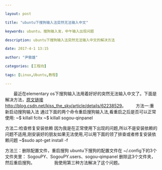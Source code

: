 ```yaml
---

layout: post

title: "ubuntu下搜狗输入法突然无法输入中文"

keywords: ubuntu，搜狗输入发，中午输入出现问题

description: ubuntu下搜狗输入法突然无法输入中文的解决方法

date: 2017-4-1 13:15

author: "尹傲雄"

categories: [工程向]

tags: [Linux,Ubuntu,教程]

---
```

　　最近在elementary os下搜狗输入法用着好好的突然无法输入中文了。下面是解决方法，[原文链接http://blog.csdn.net/kiss_the_sky/article/details/62238529](http://blog.csdn.net/kiss_the_sky/article/details/62238529)。
　　方法一:重新启动搜狗输入法
通过下面的两个命令重启搜狗输入法,看重启之后是否可以正常使用:
~$ killall fcitx
~$ killall sogou-qinpanel

方法二:检查修复安装依赖
因为我是在正常使用下出现的问题,所以不是安装依赖的问题不适用,刚安装好的朋友如果无法使用,可以用下面的领了排查或者修复安装依赖问题
~$sudo apt-get install -f

方法三：删除配置文件，重启搜狗
ubuntu下搜狗的配置文件在 ~/.config下的3个文件夹里：
SogouPY、SogouPY.users、sogou-qimpanel
删除这3个文件夹，然后重启搜狗。
　　
　　我使用第三种方法解决了这个问题。
